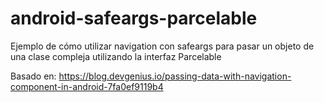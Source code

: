 # android-safeargs-parcelable


Ejemplo de cómo utilizar navigation con safeargs para pasar un objeto de una clase compleja utilizando la interfaz Parcelable  
  
  
Basado en: https://blog.devgenius.io/passing-data-with-navigation-component-in-android-7fa0ef9119b4
